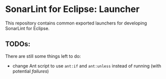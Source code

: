 # SonarLint for Eclipse: Launcher

This repository contains common exported launchers for developing SonarLint for Eclipse.

## TODOs:

There are still some things left to do:

- change Ant script to use `ant:if` and `ant:unless` instead of running (with potential *failures*)
